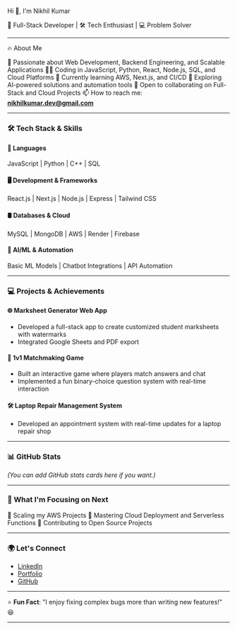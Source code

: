 

 Hi 👋, I'm Nikhil Kumar

🚀 Full-Stack Developer | 🛠️ Tech Enthusiast | 💻 Problem Solver

---

🔥 About Me

👀 Passionate about Web Development, Backend Engineering, and Scalable Applications
🧑‍💻 Coding in JavaScript, Python, React, Node.js, SQL, and Cloud Platforms
🌱 Currently learning AWS, Next.js, and CI/CD
🤖 Exploring AI-powered solutions and automation tools
💞️ Open to collaborating on Full-Stack and Cloud Projects
📫 How to reach me: **[nikhilkumar.dev@gmail.com](mailto:nikhilkumar.dev@gmail.com)**

---

### 🛠️ Tech Stack & Skills

#### 🚀 Languages

JavaScript | Python | C++ | SQL

#### 🖥️ Development & Frameworks

React.js | Next.js | Node.js | Express | Tailwind CSS

#### 🛢️ Databases & Cloud

MySQL | MongoDB | AWS | Render | Firebase

#### 🤖 AI/ML & Automation

Basic ML Models | Chatbot Integrations | API Automation

---

### 💻 Projects & Achievements

#### 🌐 **Marksheet Generator Web App**

* Developed a full-stack app to create customized student marksheets with watermarks
* Integrated Google Sheets and PDF export

#### 💬 **1v1 Matchmaking Game**

* Built an interactive game where players match answers and chat
* Implemented a fun binary-choice question system with real-time interaction

#### 🛠️ **Laptop Repair Management System**

* Developed an appointment system with real-time updates for a laptop repair shop

---

### 📊 GitHub Stats

*(You can add GitHub stats cards here if you want.)*

---

### 🎯 What I'm Focusing on Next

📌 Scaling my AWS Projects
📌 Mastering Cloud Deployment and Serverless Functions
📌 Contributing to Open Source Projects

---

### 🌍 Let's Connect

* [LinkedIn](https://linkedin.com/in/your-link)
* [Portfolio](https://yourportfolio.com)
* [GitHub](https://github.com/your-username)

---

⭐ **Fun Fact**: "I enjoy fixing complex bugs more than writing new features!" 😆

---

